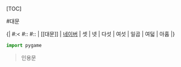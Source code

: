 [TOC]

#대문

{|
#:<
#::
#::
| [[대문]]
| [네이버](http://www.naver.com "네이버")
| 셋
| 넷
| 다섯
| 여섯
| 일곱
| 여덟
| 아홉
|}

```python
import pygame
```

> 인용문
